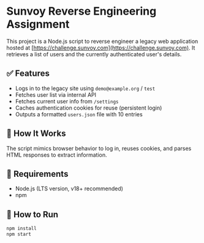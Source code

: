 # Sunvoy Reverse Engineering Assignment

This project is a Node.js script to reverse engineer a legacy web application hosted at [https://challenge.sunvoy.com](https://challenge.sunvoy.com). It retrieves a list of users and the currently authenticated user's details.

## ✅ Features

- Logs in to the legacy site using `demo@example.org` / `test`
- Fetches user list via internal API
- Fetches current user info from `/settings`
- Caches authentication cookies for reuse (persistent login)
- Outputs a formatted `users.json` file with 10 entries

## 🧠 How It Works

The script mimics browser behavior to log in, reuses cookies, and parses HTML responses to extract information.

## 🔧 Requirements

- Node.js (LTS version, v18+ recommended)
- npm

## 🚀 How to Run

```bash
npm install
npm start

